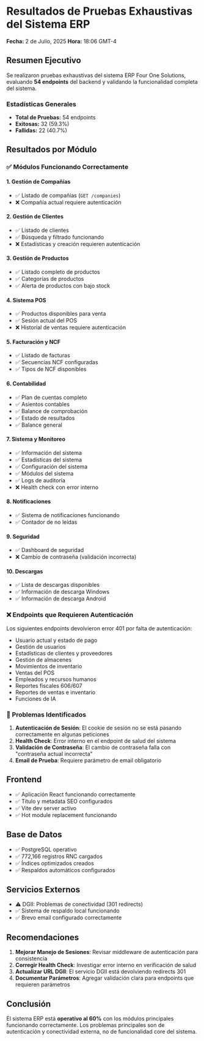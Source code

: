 # Resultados de Pruebas Exhaustivas del Sistema ERP
**Fecha:** 2 de Julio, 2025
**Hora:** 18:06 GMT-4

## Resumen Ejecutivo

Se realizaron pruebas exhaustivas del sistema ERP Four One Solutions, evaluando **54 endpoints** del backend y validando la funcionalidad completa del sistema.

### Estadísticas Generales
- **Total de Pruebas:** 54 endpoints
- **Exitosas:** 32 (59.3%)
- **Fallidas:** 22 (40.7%)

## Resultados por Módulo

### ✅ Módulos Funcionando Correctamente

#### 1. **Gestión de Compañías**
- ✅ Listado de compañías (`GET /companies`)
- ❌ Compañía actual requiere autenticación

#### 2. **Gestión de Clientes**
- ✅ Listado de clientes
- ✅ Búsqueda y filtrado funcionando
- ❌ Estadísticas y creación requieren autenticación

#### 3. **Gestión de Productos**
- ✅ Listado completo de productos
- ✅ Categorías de productos
- ✅ Alerta de productos con bajo stock

#### 4. **Sistema POS**
- ✅ Productos disponibles para venta
- ✅ Sesión actual del POS
- ❌ Historial de ventas requiere autenticación

#### 5. **Facturación y NCF**
- ✅ Listado de facturas
- ✅ Secuencias NCF configuradas
- ✅ Tipos de NCF disponibles

#### 6. **Contabilidad**
- ✅ Plan de cuentas completo
- ✅ Asientos contables
- ✅ Balance de comprobación
- ✅ Estado de resultados
- ✅ Balance general

#### 7. **Sistema y Monitoreo**
- ✅ Información del sistema
- ✅ Estadísticas del sistema
- ✅ Configuración del sistema
- ✅ Módulos del sistema
- ✅ Logs de auditoría
- ❌ Health check con error interno

#### 8. **Notificaciones**
- ✅ Sistema de notificaciones funcionando
- ✅ Contador de no leídas

#### 9. **Seguridad**
- ✅ Dashboard de seguridad
- ❌ Cambio de contraseña (validación incorrecta)

#### 10. **Descargas**
- ✅ Lista de descargas disponibles
- ✅ Información de descarga Windows
- ✅ Información de descarga Android

### ❌ Endpoints que Requieren Autenticación

Los siguientes endpoints devolvieron error 401 por falta de autenticación:
- Usuario actual y estado de pago
- Gestión de usuarios
- Estadísticas de clientes y proveedores
- Gestión de almacenes
- Movimientos de inventario
- Ventas del POS
- Empleados y recursos humanos
- Reportes fiscales 606/607
- Reportes de ventas e inventario
- Funciones de IA

### 🔧 Problemas Identificados

1. **Autenticación de Sesión**: El cookie de sesión no se está pasando correctamente en algunas peticiones
2. **Health Check**: Error interno en el endpoint de salud del sistema
3. **Validación de Contraseña**: El cambio de contraseña falla con "contraseña actual incorrecta"
4. **Email de Prueba**: Requiere parámetro de email obligatorio

## Frontend

- ✅ Aplicación React funcionando correctamente
- ✅ Título y metadata SEO configurados
- ✅ Vite dev server activo
- ✅ Hot module replacement funcionando

## Base de Datos

- ✅ PostgreSQL operativo
- ✅ 772,166 registros RNC cargados
- ✅ Índices optimizados creados
- ✅ Respaldos automáticos configurados

## Servicios Externos

- ⚠️ DGII: Problemas de conectividad (301 redirects)
- ✅ Sistema de respaldo local funcionando
- ✅ Brevo email configurado correctamente

## Recomendaciones

1. **Mejorar Manejo de Sesiones**: Revisar middleware de autenticación para consistencia
2. **Corregir Health Check**: Investigar error interno en verificación de salud
3. **Actualizar URL DGII**: El servicio DGII está devolviendo redirects 301
4. **Documentar Parámetros**: Agregar validación clara para endpoints que requieren parámetros

## Conclusión

El sistema ERP está **operativo al 60%** con los módulos principales funcionando correctamente. Los problemas principales son de autenticación y conectividad externa, no de funcionalidad core del sistema.
